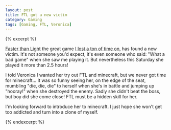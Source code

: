 ```yaml
---
layout: post
title: FTL got a new victim
category: Gaming
tags: [Gaming, FTL, Veronica]
---
```


{% excerpt %}

[Faster than Light][FTL] the great game [I lost a ton of time on][FTL_post], has found a new victim. It's not someone you'd expect, it's even someone who said: "What a bad game" when she saw me playing it. But nevertheless this Saturday she played it more than 2.5 hours!

I told Veronica I wanted her try out FTL and minecraft, but we never got time for minecraft... It was so funny seeing her, on the edge of the seat, mumbling "die, die, die" to herself when she's in battle and jumping up "hooray!" when she destroyed the enemy. Sadly she didn't beat the boss, but boy did she come close! FTL must be a hidden skill for her.

I'm looking forward to introduce her to minecraft. I just hope she won't get too addicted and turn into a clone of myself.

[FTL]: http://www.ftlgame.com/
[FTL_post]: /blog/2013/02/12/faster_than_light/

{% endexcerpt %}

